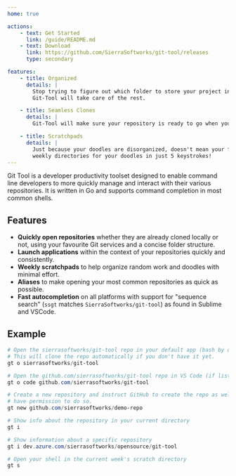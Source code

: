 ```yaml
---
home: true

actions:
    - text: Get Started
      link: /guide/README.md
    - text: Download
      link: https://github.com/SierraSoftworks/git-tool/releases
      type: secondary

features:
    - title: Organized
      details: |
        Stop trying to figure out which folder to store your project in. You already know where it'll be on GitHub,
        Git-Tool will take care of the rest.

    - title: Seamless Clones
      details: |
        Git-Tool will make sure your repository is ready to go when you need it, no more messing around with Git URLs.

    - title: Scratchpads
      details: |
        Just because your doodles are disorganized, doesn't mean your filesystem needs to be. Git-Tool gives you
        weekly directories for your doodles in just 5 keystrokes!
---
```



Git Tool is a developer productivity toolset designed to enable command line developers to more quickly manage
and interact with their various repositories. It is written in Go and supports command completion in most common
shells.

## Features
 - **Quickly open repositories** whether they are already cloned locally or not, using your favourite Git services and a concise folder structure.
 - **Launch applications** within the context of your repositories quickly and consistently.
 - **Weekly scratchpads** to help organize random work and doodles with minimal effort.
 - **Aliases** to make opening your most common repositories as quick as possible.
 - **Fast autocompletion** on all platforms with support for "sequence search" (`ssgt` matches `SierraSoftworks/git-tool`) as found in Sublime and VSCode.

## Example

```powershell
# Open the sierrasoftworks/git-tool repo in your default app (bash by default)
# This will clone the repo automatically if you don't have it yet.
gt o sierrasoftworks/git-tool

# Open the github.com/sierrasoftworks/git-tool repo in VS Code (if listed in your config)
gt o code github.com/sierrasoftworks/git-tool

# Create a new repository and instruct GitHub to create the repo as well, if you
# have permission to do so.
gt new github.com/sierrasoftworks/demo-repo

# Show info about the repository in your current directory
gt i

# Show information about a specific repository
gt i dev.azure.com/sierrasoftworks/opensource/git-tool

# Open your shell in the current week's scratch directory
gt s
```


<ClientOnly>
    <Contributors repo="SierraSoftworks/git-tool" />
</ClientOnly>

<script>
import Contributors from "../../components/Contributors.vue"

export default {
  components: {
    Contributors
  }
}
</script>